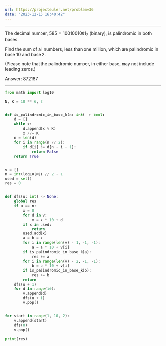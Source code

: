 ```yaml
---
url: https://projecteuler.net/problem=36
date: "2023-12-16 16:40:42"
---
```

---
The decimal number, $585 = 1001001001_2$ (binary), is palindromic in both bases.

Find the sum of all numbers, less than one million, which are palindromic in base $10$ and base $2$.

(Please note that the palindromic number, in either base, may not include leading zeros.)

Answer: 872187

---
```python
from math import log10

N, K = 10 ** 6, 2


def is_palindromic_in_base_k(x: int) -> bool:
    d = []
    while x:
        d.append(x % K)
        x //= K
    n = len(d)
    for i in range(n // 2):
        if d[i] != d[n - i - 1]:
            return False
    return True


v = []
n = int(log10(N)) // 2 - 1
used = set()
res = 0


def dfs(u: int) -> None:
    global res
    if u == n:
        x = 0
        for d in v:
            x = x * 10 + d
        if x in used:
            return
        used.add(x)
        a = b = x
        for i in range(len(v) - 1, -1, -1):
            a = a * 10 + v[i]
        if is_palindromic_in_base_k(a):
            res += a
        for i in range(len(v) - 2, -1, -1):
            b = b * 10 + v[i]
        if is_palindromic_in_base_k(b):
            res += b
        return
    dfs(u + 1)
    for d in range(10):
        v.append(d)
        dfs(u + 1)
        v.pop()


for start in range(1, 10, 2):
    v.append(start)
    dfs(0)
    v.pop()

print(res)
```
